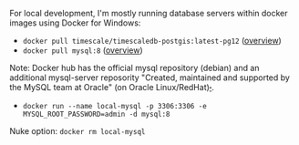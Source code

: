 For local development, I'm mostly running database servers within docker images using Docker for Windows:

- `docker pull timescale/timescaledb-postgis:latest-pg12` ([overview](https://github.com/timescale/timescaledb-docker))
- `docker pull mysql:8` ([overview](https://hub.docker.com/_/mysql))

Note: Docker hub has the official mysql repository (debian) and an additional mysql-server reposority "Created, maintained and supported by the MySQL team at Oracle" (on Oracle Linux/RedHat)[⬞](https://stackoverflow.com/questions/44854843/docker-is-there-any-difference-between-the-two-mysql-docker-images).

- `docker run --name local-mysql -p 3306:3306 -e MYSQL_ROOT_PASSWORD=admin -d mysql:8`

Nuke option: `docker rm local-mysql`
